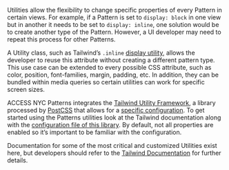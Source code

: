 Utilities allow the flexibility to change specific properties of every Pattern in certain views. For example, if a Pattern is set to `display: block` in one view but in another it needs to be set to `display: inline`, one solution would be to create another type of the Pattern. However, a UI developer may need to repeat this process for other Patterns.

A Utility class, such as Tailwind’s `.inline` [display utility](https://tailwindcss.com/docs/display), allows the developer to reuse this attribute without creating a different pattern type. This use case can be extended to every possible CSS attribute, such as color, position, font-families, margin, padding, etc. In addition, they can be bundled within media queries so certain utilities can work for specific screen sizes.

ACCESS NYC Patterns integrates the [Tailwind Utility Framework](https://tailwindcss.com), a library processed by [PostCSS](https://postcss.org/) that allows for a [specific configuration](https://tailwindcss.com/docs/configuration). To get started using the Patterns utilities look at the Tailwind documentation along with the [configuration file of this library](https://github.com/CityOfNewYork/ACCESS-NYC-PATTERNS/blob/master/config/tailwind.js). By default, not all properties are enabled so it’s important to be familiar with the configuration.

Documentation for some of the most critical and customized Utilities exist here, but developers should refer to the [Tailwind Documentation](https://tailwindcss.com/docs/) for further details.